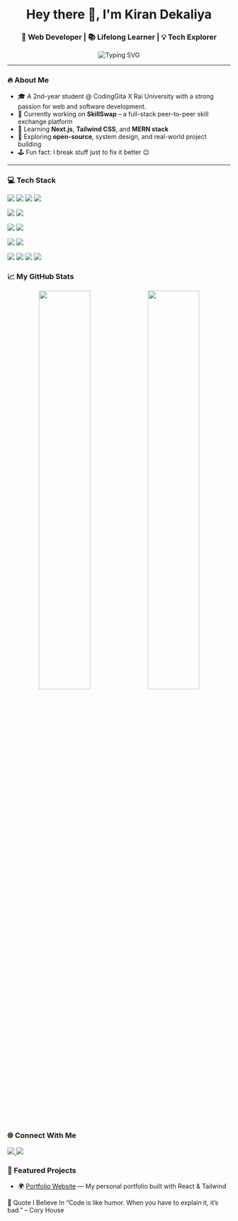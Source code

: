 <h1 align="center">Hey there 👋, I'm Kiran Dekaliya</h1>
<h3 align="center">🚀 Web Developer | 📚 Lifelong Learner | 💡 Tech Explorer</h3>

<p align="center">
  <img src="https://readme-typing-svg.demolab.com?font=Fira+Code&size=22&pause=1000&color=00FFFF&center=true&vCenter=true&width=435&lines=I+love+building+cool+stuff;I+write+clean+and+efficient+code;Always+curious+to+learn+more!" alt="Typing SVG" />
</p>

---

### 🔥 About Me

- 🎓 A 2nd-year student @ CodingGita X Rai University with a strong passion for web and software development.
- 💼 Currently working on **SkillSwap** – a full-stack peer-to-peer skill exchange platform  
- 🌱 Learning **Next.js**, **Tailwind CSS**, and **MERN stack**  
- 🧠 Exploring **open-source**, system design, and real-world project building  
- 🕹️ Fun fact: I break stuff just to fix it better 😉

---

### 💻 Tech Stack

<p align="left">
  <img src="https://img.shields.io/badge/JavaScript-F7DF1E?style=for-the-badge&logo=javascript&logoColor=black" />
  <img src="https://img.shields.io/badge/HTML5-E34F26?style=for-the-badge&logo=html5&logoColor=white" />
  <img src="https://img.shields.io/badge/CSS3-1572B6?style=for-the-badge&logo=css3&logoColor=white" />
  <img src="https://img.shields.io/badge/C++-00599C?style=for-the-badge&logo=c%2B%2B&logoColor=white" />
</p>


<p align="left">
  <img src="https://img.shields.io/badge/React-20232A?style=for-the-badge&logo=react&logoColor=61DAFB" />

  <img src="https://img.shields.io/badge/TailwindCSS-38B2AC?style=for-the-badge&logo=tailwind-css&logoColor=white" />

</p>


<p align="left">
  <img src="https://img.shields.io/badge/Node.js-339933?style=for-the-badge&logo=nodedotjs&logoColor=white" />
  <img src="https://img.shields.io/badge/Express.js-000000?style=for-the-badge&logo=express&logoColor=white" />
</p>


<p align="left">
  <img src="https://img.shields.io/badge/MongoDB-4EA94B?style=for-the-badge&logo=mongodb&logoColor=white" />
  <img src="https://img.shields.io/badge/Firebase-ffca28?style=for-the-badge&logo=firebase&logoColor=black" />
</p>


<p align="left">
  <img src="https://img.shields.io/badge/Git-F05032?style=for-the-badge&logo=git&logoColor=white" />
  <img src="https://img.shields.io/badge/GitHub-181717?style=for-the-badge&logo=github&logoColor=white" />
  <img src="https://img.shields.io/badge/Postman-FF6C37?style=for-the-badge&logo=postman&logoColor=white" />
  <img src="https://img.shields.io/badge/VS_Code-007ACC?style=for-the-badge&logo=visual-studio-code&logoColor=white" />
</p>


### 📈 My GitHub Stats

<p align="center">
  <img src="https://github-readme-stats.vercel.app/api?username=kiranchaudhary18&show_icons=true&theme=radical" width="48%"/>
  <img src="https://github-readme-streak-stats.herokuapp.com?user=kiranchaudhary18&theme=radical" width="48%" />
</p>


### 🌐 Connect With Me

<p align="left">
  <a href="mailto:kiran.chaudhary.cg@gmail.com" target="_blank">
    <img src="https://img.shields.io/badge/Gmail-D14836?style=for-the-badge&logo=gmail&logoColor=white" />
  </a>
  <a href="https://www.linkedin.com/in/https://www.linkedin.com/in/chaudharykiran16/" target="_blank">
    <img src="https://img.shields.io/badge/LinkedIn-0A66C2?style=for-the-badge&logo=linkedin&logoColor=white" />
  </a>
  
</p>

### 📌 Featured Projects

 
- 🌍 [Portfolio Website](https://your-portfolio-link.com) — My personal portfolio built with React & Tailwind  







🧠 Quote I Believe In
“Code is like humor. When you have to explain it, it’s bad.” – Cory House
